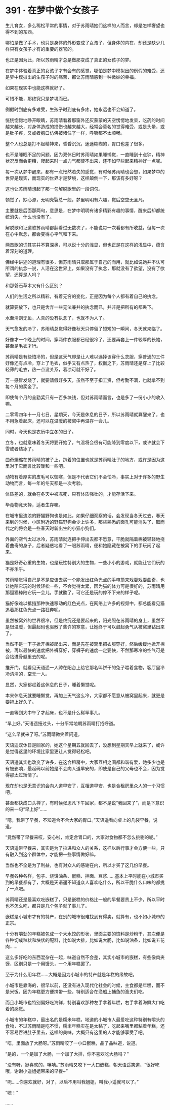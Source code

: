 # 391 · 在梦中做个女孩子

生儿育女，多么稀松平常的事情，对于苏雨晴她们这样的人而言，却是怎样奢望也得不到的东西。

哪怕是做了手术，也只是身体的外形变成了女孩子，但身体的内在，却还是缺少几样只有女孩子才有的重要的器官的。

也正是因为此，所以苏雨晴才总是做那变成了真正的女孩子的梦。

在梦中体验着真正的女孩子才有会有的感觉，哪怕是梦中模拟出的例假的难受，还是梦中模拟出的生孩子时的痛苦，都让苏雨晴感到一种微妙的幸福。

如果在现实中也能这样就好了。

可惜不能，那终究只是梦境而已。

例假时到底有多难受，生孩子时到底有多疼，她永远也不会知道了。

恍恍惚惚地睁开眼睛，苏雨晴看着那窗外还灰蒙蒙的天空愣愣地发呆，吃药的时间越来越长，对身体造成的损伤也越来越大，经常会莫名的觉得难受，或是头晕，或是肚子疼，又或者胸口仿佛被堵住了一样，呼吸都不太顺畅。

整个人也总是打不起精神来，昏昏沉沉，迷迷糊糊的，胃口也差了很多。

也不是睡眠不足的问题，因为双休日时苏雨晴如果睡懒觉，一直睡到十点钟，精神状况反而会更糟，爬起来时一点力气都使不出来，还不如早些起来精神好一点呢。

每一次从梦中醒来，都有一点怅然若失的感觉，有时候苏雨晴也会想，如果梦中的世界是现实，而现实的世界才是梦境，这样颠倒一下，那该有多好呀？

这也让苏雨晴想起了那一句解脱歌里的一段词句。

顿觉了，妙心源，无明壳裂总一般，梦里明明有六趣，觉后空空无圣凡。

主要就是后面那两句，意思是，在梦中明明有诸多精彩有趣的事情，醒来后却都统统消失，什么也没有了。

解脱歌和证道歌苏雨晴都翻看过无数次了，不能说每一次看都有所收益，但每一次在心中默念，都会变得心平气和下来。

两首歌的词其实并不算深奥，可以说十分的浅显，但也正是在这样的浅显中，蕴含着深刻的道理。

佛经中讲述的道理有很多，但苏雨晴只取那属于自己的而用，就比如说她并不认可所谓的执念一说，人活在这世界上，如果没有了执念，那就没有了欲望，没有了欲望，还算是人吗？

和那磐石草木又有什么区别？

人们的生活之所以精彩，有着无穷的变化，正是因为每个人都有着自己的执念。

就算要放下，也只是舍弃一些无法兼并的执念而已，并非是把所有的都丢下。

水至清则无鱼，人真的没有执念了，也就不为人了。

天气愈发的冷了，苏雨晴总觉得好像秋天只停留了短短的一瞬间，冬天就来临了。

好像才一个晚上的时间，穿两件衣服都已经很冷了，还要再套上一件较厚的长袖，甚至是毛衣才行。

苏雨晴是有些怕冷的，但是这天气却是让人难以选择该穿什么衣服，穿普通的三件好像还有点冷，穿上了毛衣，似乎又有点热了，权衡之下，苏雨晴还是穿上了比较轻薄的毛衣，热一点没关系，着凉可就不好了。

万一感冒发烧了，就要请假好多天，虽然不至于扣工资，但考勤不满，也就拿不到每个月的奖金了。

即使每个月的全勤奖只有一百多块钱，但对苏雨晴而言，也是多了一份小小的收入嘛。

二零零四年十一月七日，星期天，今天是休息的日子，所以苏雨晴就算醒来了，也不用急着起床，还可以在温暖的被窝中再温存一会儿。

同时，今天也是农历中立冬的日子。

立冬，也就意味着冬天将要开始了，气温将会很有可能降到零度以下，或许就会下雪或者结冰了。

曲奇蜷缩在苏雨晴的被子上，趴着的位置也就是苏雨晴肚子的地方，或许是因为这里对于它而言比较暖和一些吧。

动物有着厚实的皮毛可以御寒，但是不代表它们不会怕冷，事实上对于许多的野生动物而言，每一年的冬天都是一次考验。

体质差的，就会在冬天中被冻死，只有体质强壮的，才能存活下来。

毕竟物竞天择，适者生存嘛。

在城市里流浪的野猫野狗也是如此，如果仔细观察的话，会发现当冬天过去，春天来到的时候，小区附近的野猫野狗会少上许多，那些熟悉的面孔可能消失了，取而代之的将会是一些春天时新出生的小猫小狗们。

外面的空气太过冰冷，苏雨晴就连把手伸出去都不愿意，干脆就隔着棉被轻轻地挠着曲奇的身子，后者疑惑地看了一眼苏雨晴，便和她隐藏在被窝下的手玩闹了起来。

猫是好奇心重的生物，也是玩性特别大的生物，一些小小的游戏，就能让它们玩的不亦乐乎。

苏雨晴觉得自己是不是应该去买一个能发出红色光点的手电筒来戏耍戏耍曲奇，也让她陪它玩的时候轻松一些，不会觉得太累，因为猫的体力可是很好的，苏雨晴用那逗猫棒陪它玩一会儿，手就酸了，可它还是玩的停不下来的样子呢。

猫好像难以抵挡那种快速移动的红色光点，在网络上许多的视频中，都总能看见猫追着那红色光点一路狂奔呢。

虽然被窝外的世界很冷，但是终究还是要起来的，阳光照在苏雨晴的身上，虽然不是很温暖，但最起码也驱散了些许的寒意，让她终于可以鼓起勇气从被窝里钻出来了。

当然不是一下子掀开棉被爬出来，而是先在被窝里把衣服穿好，然后缓缓地掀开棉被，再以最快的速度把外裤穿好，穿裤子的速度一定要快，不然那寒冷的空气可是会钻进骨髓里去的呢。

推开门，就看见天语遥一人蹲在阳台上给它那名叫饼干的兔子喂着食物，客厅里冷冷清清的，空无一人。

显然，大家都趁着这休息的日子，睡着懒觉呢。

本来休息天就要睡懒觉，再加上天气这么冷，大家都不愿意从被窝里起来，就更是要拖上好久了。

一直等到大中午了才起床，也不是什么稀罕事儿。

“早上好。”天语遥扭过头，十分平常地朝苏雨晴打招呼道。

“这么早就来了呀。”苏雨晴微笑着问道。

天语遥双休日是回家的，她这个星期五就回去了，没想到星期天早上就来了，或许是觉得这里的环境比家里更让人觉得轻松吧。

天语遥其实也改变了许多，在这合租房中，大家互相之间都和谐有爱，她多少也是有被影响，最起码以前她是不会向人道早安的，即使是自己的父母也不会，因为觉得那太过矫情了。

现在却也是无意识的会向人道早安了，互相道早安，也是合租房里众人的一个习惯吧。

甚至都快成口头禅了，有时候张思凡下午回家，都不是说“我回来了”，而是下意识的来一句“早上好”……

“嗯，我带了早餐，不知道合不合大家的胃口。”天语遥看向桌上的几袋早餐，说道。

“竟然带了早餐来哎，安心啦，肯定合胃口的，大家对食物都不怎么挑剔的呢。”

天语遥带早餐来，其实是为了拉进和众人的关系，这样以后行事才会方便一些，只有融入到这个群体中，才能把一些事情做好嘛。

当然也不全是为了利益，也有对众人的感谢在内，所以才买了这几份早餐。

早餐各种各样，包子、烧饼油条、嵌糕、拌面、豆浆……基本上平时能在小城市买到的早餐都有了，大概是天语遥不知道众人喜欢吃什么，所以干脆什么口味的都挑了一点吧。

苏雨晴还是最喜欢吃嵌糕了，只是嵌糕的价格比一般的早餐要贵上不少，所以平时也不怎么吃，都只是几个包子就了事儿了。

嵌糕是小城市才有的特产，在别的城市很难找到有得卖，就算有，也不如小城市的正宗。

十分有嚼劲的年糕被包成一个大水饺的形状，里面主要的馅料是炒粉干，其次便是各种切成粒状和块状的配料，比如说大排，比如说大肠，比如说油条，比如说五花肉……

这么多好吃的东西混杂在一起，味道自然不会差，其实小城市的嵌糕，有些像肉夹馍，区别只是一个用馒头，一个用年糕罢了。

至于为什么用年糕……大概是因为小城市的特产就是年糕的缘故吧。

小城市是靠海的，很早以前，还没有进入现代化社会的时候，主食都是年糕，而不是米饭，因为年糕更方便携带一些，特别适合在渔船上捕鱼的渔夫们吃。

而且小城市也特别偏好吃海鲜，特别喜欢那种左手拿着年糕，右手拿着海鲜大口吃着的感觉。

小城市的年糕中，最出名的是糯米年糕，地道的小城市人最爱吃这种特别有嚼头的食物，不过苏雨晴是吃不惯，糯米年糕实在是太黏了，吃起来嘴里都粘着年糕，还不容易吞进肚子里去，这样的美味，大概只有这里的人才能够享受了吧。

“唔，里面放了大肠呀。”苏雨晴咬了一小口嵌糕，品了品味道，说道。

“是的，一个是加了大肠，一个加了大排，你不喜欢吃大肠吗？”

“没有呀，挺喜欢的，嘻嘻。”苏雨晴又咬下一大口嵌糕，朝天语遥笑道，“很好吃哦，谢谢小遥姐姐带来的早餐~”

“呃……你喜欢就好，对了，以后不用叫我姐姐，叫我小遥就可以了。”

“嗯！”

……
